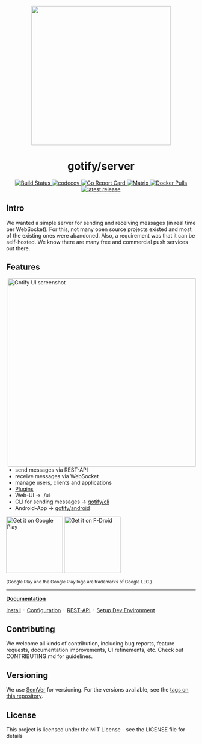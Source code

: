 <p align="center">
    <a href="https://github.com/gotify/logo">
        <img height="370px" src="https://edas-hz.oss-cn-hangzhou.aliyuncs.com/edas-apps/charts-store/gotify/image/gotify-logo.png" />
    </a>
</p>

<h1 align="center">gotify/server</h1>

<p align="center">
    <a href="https://github.com/gotify/server/actions?query=workflow%3Abuild">
        <img alt="Build Status" src="https://edas-hz.oss-cn-hangzhou.aliyuncs.com/edas-apps/charts-store/gotify/image/badge.svg">
    </a>
    <a href="https://codecov.io/gh/gotify/server">
        <img alt="codecov" src="https://edas-hz.oss-cn-hangzhou.aliyuncs.com/edas-apps/charts-store/gotify/image/badge.svg">
    </a>
    <a href="https://goreportcard.com/report/github.com/gotify/server">
        <img alt="Go Report Card" src="https://edas-hz.oss-cn-hangzhou.aliyuncs.com/edas-apps/charts-store/gotify/image/68747470733a2f2f676f7265706f7274636172642e636f6d2f62616467652f6769746875622e636f6d2f676f746966792f736572766572.svg">
    </a>
    <a href="https://matrix.to/#/#gotify:matrix.org">
        <img alt="Matrix" src="https://edas-hz.oss-cn-hangzhou.aliyuncs.com/edas-apps/charts-store/gotify/image/gotify_matrix.org.svg">
    </a>
    <a href="https://hub.docker.com/r/gotify/server">
        <img alt="Docker Pulls" src="https://edas-hz.oss-cn-hangzhou.aliyuncs.com/edas-apps/charts-store/gotify/image/server.svg">
    </a>
    <a href="https://github.com/gotify/server/releases/latest">
        <img alt="latest release" src="https://edas-hz.oss-cn-hangzhou.aliyuncs.com/edas-apps/charts-store/gotify/image/server.svg">
    </a>
</p>

## Intro
We wanted a simple server for sending and receiving messages (in real time per WebSocket). For this, not many open source projects existed and most of the existing ones were abandoned. Also, a requirement was that it can be self-hosted. We know there are many free and commercial push services out there.

## Features

<img alt="Gotify UI screenshot" src="https://edas-hz.oss-cn-hangzhou.aliyuncs.com/edas-apps/charts-store/gotify/image/ui.png" align="right" width="500px"/>

* send messages via REST-API
* receive messages via WebSocket
* manage users, clients and applications
* [Plugins](https://gotify.net/docs/plugin)
* Web-UI -> ./ui
* CLI for sending messages -> [gotify/cli](https://github.com/gotify/cli)
* Android-App -> [gotify/android](https://github.com/gotify/android)

[<img src="https://edas-hz.oss-cn-hangzhou.aliyuncs.com/edas-apps/charts-store/gotify/image/en_badge_web_generic.png" alt="Get it on Google Play" width="150" />][playstore]
[<img src="https://f-droid.org/badge/get-it-on.png" alt="Get it on F-Droid" width="150"/>][fdroid]

<sub>(Google Play and the Google Play logo are trademarks of Google LLC.)</sub>

---

**[Documentation](https://gotify.net/docs)**

[Install](https://gotify.net/docs/install) ᛫
[Configuration](https://gotify.net/docs/config) ᛫
[REST-API](https://gotify.net/api-docs) ᛫
[Setup Dev Environment](https://gotify.net/docs/dev-setup)

## Contributing

We welcome all kinds of contribution, including bug reports, feature requests, documentation improvements, UI refinements, etc. Check out CONTRIBUTING.md for guidelines.

## Versioning
We use [SemVer](http://semver.org/) for versioning. For the versions available, see the
[tags on this repository](https://github.com/gotify/server/tags).

## License
This project is licensed under the MIT License - see the LICENSE file for details

 [playstore]: https://play.google.com/store/apps/details?id=com.github.gotify
 [fdroid]: https://f-droid.org/de/packages/com.github.gotify/

